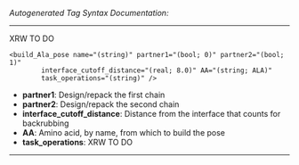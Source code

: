_Autogenerated Tag Syntax Documentation:_

---
XRW TO DO

```
<build_Ala_pose name="(string)" partner1="(bool; 0)" partner2="(bool; 1)"
        interface_cutoff_distance="(real; 8.0)" AA="(string; ALA)"
        task_operations="(string)" />
```

-   **partner1**: Design/repack the first chain
-   **partner2**: Design/repack the second chain
-   **interface_cutoff_distance**: Distance from the interface that counts for backrubbing
-   **AA**: Amino acid, by name, from which to build the pose
-   **task_operations**: XRW TO DO

---
